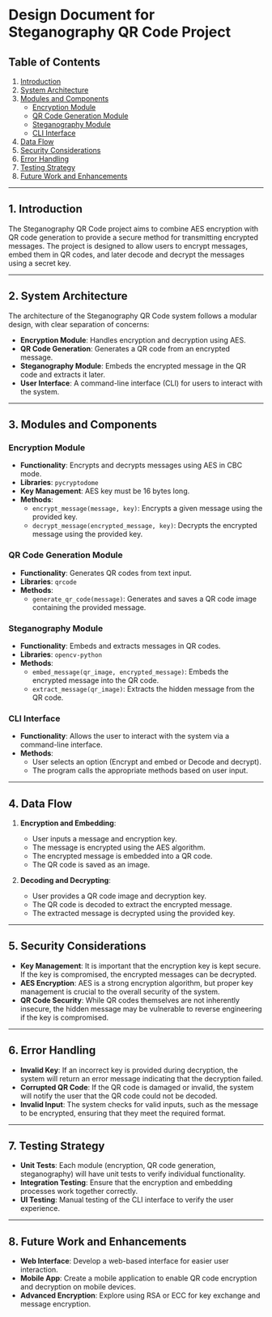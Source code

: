 # Design Document for Steganography QR Code Project

## Table of Contents
1. [Introduction](#introduction)
2. [System Architecture](#system-architecture)
3. [Modules and Components](#modules-and-components)
    - [Encryption Module](#encryption-module)
    - [QR Code Generation Module](#qr-code-generation-module)
    - [Steganography Module](#steganography-module)
    - [CLI Interface](#cli-interface)
4. [Data Flow](#data-flow)
5. [Security Considerations](#security-considerations)
6. [Error Handling](#error-handling)
7. [Testing Strategy](#testing-strategy)
8. [Future Work and Enhancements](#future-work-and-enhancements)

---

## 1. Introduction

The Steganography QR Code project aims to combine AES encryption with QR code generation to provide a secure method for transmitting encrypted messages. The project is designed to allow users to encrypt messages, embed them in QR codes, and later decode and decrypt the messages using a secret key.

---

## 2. System Architecture

The architecture of the Steganography QR Code system follows a modular design, with clear separation of concerns:

- **Encryption Module**: Handles encryption and decryption using AES.
- **QR Code Generation**: Generates a QR code from an encrypted message.
- **Steganography Module**: Embeds the encrypted message in the QR code and extracts it later.
- **User Interface**: A command-line interface (CLI) for users to interact with the system.

---

## 3. Modules and Components

### **Encryption Module**
- **Functionality**: Encrypts and decrypts messages using AES in CBC mode.
- **Libraries**: `pycryptodome`
- **Key Management**: AES key must be 16 bytes long.
- **Methods**:
    - `encrypt_message(message, key)`: Encrypts a given message using the provided key.
    - `decrypt_message(encrypted_message, key)`: Decrypts the encrypted message using the provided key.

### **QR Code Generation Module**
- **Functionality**: Generates QR codes from text input.
- **Libraries**: `qrcode`
- **Methods**:
    - `generate_qr_code(message)`: Generates and saves a QR code image containing the provided message.

### **Steganography Module**
- **Functionality**: Embeds and extracts messages in QR codes.
- **Libraries**: `opencv-python`
- **Methods**:
    - `embed_message(qr_image, encrypted_message)`: Embeds the encrypted message into the QR code.
    - `extract_message(qr_image)`: Extracts the hidden message from the QR code.

### **CLI Interface**
- **Functionality**: Allows the user to interact with the system via a command-line interface.
- **Methods**:
    - User selects an option (Encrypt and embed or Decode and decrypt).
    - The program calls the appropriate methods based on user input.
  
---

## 4. Data Flow

1. **Encryption and Embedding**:
    - User inputs a message and encryption key.
    - The message is encrypted using the AES algorithm.
    - The encrypted message is embedded into a QR code.
    - The QR code is saved as an image.

2. **Decoding and Decrypting**:
    - User provides a QR code image and decryption key.
    - The QR code is decoded to extract the encrypted message.
    - The extracted message is decrypted using the provided key.

---

## 5. Security Considerations

- **Key Management**: It is important that the encryption key is kept secure. If the key is compromised, the encrypted messages can be decrypted.
- **AES Encryption**: AES is a strong encryption algorithm, but proper key management is crucial to the overall security of the system.
- **QR Code Security**: While QR codes themselves are not inherently insecure, the hidden message may be vulnerable to reverse engineering if the key is compromised.

---

## 6. Error Handling

- **Invalid Key**: If an incorrect key is provided during decryption, the system will return an error message indicating that the decryption failed.
- **Corrupted QR Code**: If the QR code is damaged or invalid, the system will notify the user that the QR code could not be decoded.
- **Invalid Input**: The system checks for valid inputs, such as the message to be encrypted, ensuring that they meet the required format.

---

## 7. Testing Strategy

- **Unit Tests**: Each module (encryption, QR code generation, steganography) will have unit tests to verify individual functionality.
- **Integration Testing**: Ensure that the encryption and embedding processes work together correctly.
- **UI Testing**: Manual testing of the CLI interface to verify the user experience.

---

## 8. Future Work and Enhancements

- **Web Interface**: Develop a web-based interface for easier user interaction.
- **Mobile App**: Create a mobile application to enable QR code encryption and decryption on mobile devices.
- **Advanced Encryption**: Explore using RSA or ECC for key exchange and message encryption.
